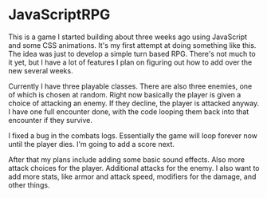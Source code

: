 # JavaScriptRPG

This is a game I started building about three weeks ago using JavaScript and some CSS animations.  It's my first attempt at doing something like this.  The idea was just to develop a simple turn based RPG.  There's not much to it yet, but I have a lot of features I plan on figuring out how to add over the new several weeks.

Currently I have three playable classes.  There are also three enemies, one of which is chosen at random. Right now basically the player is given a choice of attacking an enemy.  If they decline, the player is attacked anyway.  I have one full encounter done, with the code looping them back into that encounter if they survive.

I fixed a bug in the combats logs.  Essentially the game will loop forever now until the player dies.  I'm going to add a score next. 

After that my plans include adding some basic sound effects.  Also more attack choices for the player.  Additional attacks for the enemy.  I also want to add more stats, like armor and attack speed, modifiers for the damage, and other things.  

